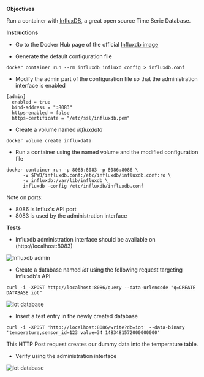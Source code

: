**Objectives**

Run a container with [InfluxDB](https://github.com/influxdata/influxdb), a great open source Time Serie Database.

**Instructions**

* Go to the Docker Hub page of the official [Influxdb image](https://hub.docker.com/_/influxdb/)

* Generate the default configuration file

````
docker container run --rm influxdb influxd config > influxdb.conf
````

* Modify the admin part of the configuration file so that the administration interface is enabled

````
[admin]
  enabled = true
  bind-address = ":8083"
  https-enabled = false
  https-certificate = "/etc/ssl/influxdb.pem"
````

* Create a volume named *influxdata*

````
docker volume create influxdata
````

* Run a container using the named volume and the modified configuration file

````
docker container run -p 8083:8083 -p 8086:8086 \
      -v $PWD/influxdb.conf:/etc/influxdb/influxdb.conf:ro \
      -v influxdb:/var/lib/influxdb \
      influxdb -config /etc/influxdb/influxdb.conf
````

Note on ports:
* 8086 is Influx's API port 
* 8083 is used by the administration interface

**Tests**

* Influxdb administration interface should be available on (http://localhost:8083)

![Influxdb admin](/images/influxdb-admin.png)

* Create a database named *iot* using the following request targeting Influxdb's API

````
curl -i -XPOST http://localhost:8086/query --data-urlencode "q=CREATE DATABASE iot"
````

![Iot database](/images/iot-database.png)

* Insert a test entry in the newly created database

````
curl -i -XPOST 'http://localhost:8086/write?db=iot' --data-binary 'temperature,sensor_id=123 value=34 1483481572000000000'
````

This HTTP Post request creates our dummy data into the temperature table.

* Verify using the administration interface

![Iot database](/images/influxdb-query-example.png)
